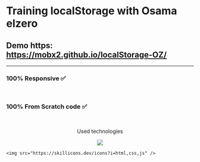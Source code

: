 # Training localStorage with **Osama elzero**

## Demo https: https://mobx2.github.io/localStorage-OZ/
<hr />

### **100% Responsive :white_check_mark:**
<br />

### **100% From Scratch code :white_check_mark:**
<br />
<p align="center">
  Used technologies
</p>

<p align="center">
  <a href="https://skillicons.dev">
    <img src="https://skillicons.dev/icons?i=html,css,js" />
  </a>
</p>

    <img src="https://skillicons.dev/icons?i=html,css,js" /> 
</video> 

